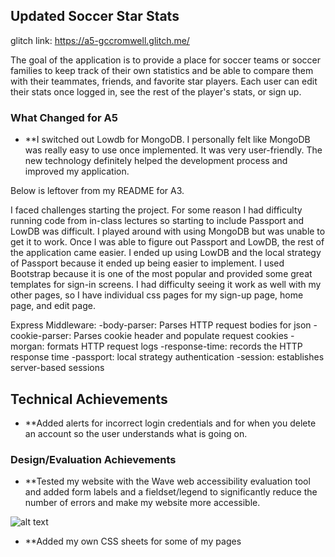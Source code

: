 ## Updated Soccer Star Stats

glitch link: https://a5-gccromwell.glitch.me/

The goal of the application is to provide a place for soccer teams or soccer families to keep track of their own statistics and be able to compare them with their teammates, friends, and favorite star players. Each user can edit their stats once logged in, see the rest of the player's stats, or sign up.

### What Changed for A5
- **I switched out Lowdb for MongoDB. I personally felt like MongoDB was really easy to use once implemented. It was very user-friendly. The new technology definitely helped the development process and improved my application.

Below is leftover from my README for A3.

I faced challenges starting the project. For some reason I had difficulty running code from in-class lectures so starting to include Passport and LowDB was difficult. I played around with using MongoDB but was unable to get it to work. Once I was able to figure out Passport and LowDB, the rest of the application came easier. I ended up using LowDB and the local strategy of Passport because it ended up being easier to implement. I used Bootstrap because it is one of the most popular and provided some great templates for sign-in screens. I had difficulty seeing it work as well with my other pages, so I have individual css pages for my sign-up page, home page, and edit page.

Express Middleware:
-body-parser: Parses HTTP request bodies for json
-cookie-parser: Parses cookie header and populate request cookies
-morgan: formats HTTP request logs
-response-time: records the HTTP response time
-passport: local strategy authentication
-session: establishes server-based sessions

## Technical Achievements
- **Added alerts for incorrect login credentials and for when you delete an account so the user understands what is going on.

### Design/Evaluation Achievements
- **Tested my website with the Wave web accessibility evaluation tool and added form labels and a fieldset/legend to significantly reduce the number of errors and make my website more accessible.

![alt text](https://cdn.glitch.com/7dab8346-8dfa-4d88-ba66-2bad66b668b0%2Ftest%20screen%20reading%20a3.PNG?v=1568899938330)

- **Added my own CSS sheets for some of my pages
